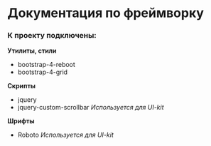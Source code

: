# Документация по фреймворку

### К проекту подключены:

**Утилиты, стили**

-   bootstrap-4-reboot
-   bootstrap-4-grid

**Скрипты**

-   jquery
-   jquery-custom-scrollbar _Используется для UI-kit_

**Шрифты**

-   Roboto _Используется для UI-kit_
